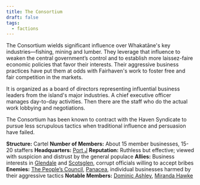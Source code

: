 ```yaml
---
title: The Consortium
draft: false
tags:
  - factions
---
```

The Consortium wields significant influence over Whakatāne's key industries—fishing, mining and lumber. They leverage that influence to weaken the central government’s control and to establish more laissez-faire economic policies that favor their interests. Their aggressive business practices have put them at odds with Fairhaven's work to foster free and fair competition in the markets.

It is organized as a board of directors representing influential business leaders from the island's major industries. A chief executive officer manages day-to-day activities. Then there are the staff who do the actual work lobbying and negotiations.

The Consortium has been known to contract with the Haven Syndicate to pursue less scrupulous tactics when traditional influence and persuasion have failed. 

**Structure:** Cartel
**Number of Members:** About 15 member businesses, 15-20 staffers
**Headquarters:** [Port J](port-j)
**Reputation:** Ruthless but effective; viewed with suspicion and distrust by the general populace
**Allies:** Business interests in [Glendale](glendale) and [Scotsglen](scotsglen), corrupt officials willing to accept bribes
**Enemies:** [The People’s Council](the-peoples-council), [Panacea](panacea), individual businesses harmed by their aggressive tactics
**Notable Members:** [Dominic Ashley](dominic-ashley), [Miranda Hawke](miranda-hawke)
